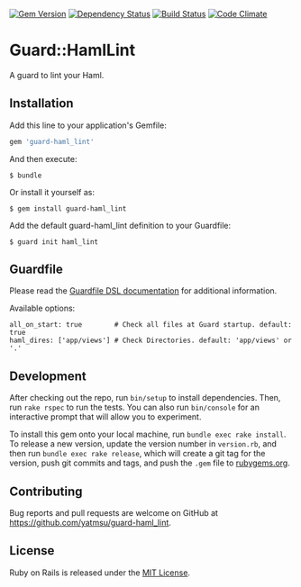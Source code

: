 [![Gem Version](https://badge.fury.io/rb/guard-haml_lint.svg)](https://badge.fury.io/rb/guard-haml_lint)
[![Dependency Status](https://www.versioneye.com/ruby/guard-haml_lint/0.2.0/badge?style=flat)](https://www.versioneye.com/ruby/guard-haml_lint/0.2.0)
[![Build Status](https://travis-ci.org/yatmsu/guard-haml-lint.svg)](https://travis-ci.org/yatmsu/guard-haml-lint)
[![Code Climate](https://codeclimate.com/github/yatmsu/guard-haml-lint/badges/gpa.svg)](https://codeclimate.com/github/yatmsu/guard-haml-lint)

# Guard::HamlLint

A guard to lint your Haml.

## Installation

Add this line to your application's Gemfile:

```ruby
gem 'guard-haml_lint'
```

And then execute:

    $ bundle

Or install it yourself as:

    $ gem install guard-haml_lint

Add the default guard-haml_lint definition to your Guardfile:

    $ guard init haml_lint

## Guardfile

Please read the [Guardfile DSL documentation](https://github.com/guard/guard#readme) for additional information.

Available options:

    all_on_start: true        # Check all files at Guard startup. default: true
    haml_dires: ['app/views'] # Check Directories. default: 'app/views' or '.'

## Development

After checking out the repo, run `bin/setup` to install dependencies. Then, run `rake rspec` to run the tests. You can also run `bin/console` for an interactive prompt that will allow you to experiment.

To install this gem onto your local machine, run `bundle exec rake install`. To release a new version, update the version number in `version.rb`, and then run `bundle exec rake release`, which will create a git tag for the version, push git commits and tags, and push the `.gem` file to [rubygems.org](https://rubygems.org).

## Contributing

Bug reports and pull requests are welcome on GitHub at https://github.com/yatmsu/guard-haml_lint.

## License

Ruby on Rails is released under the [MIT License](https://opensource.org/licenses/MIT).
